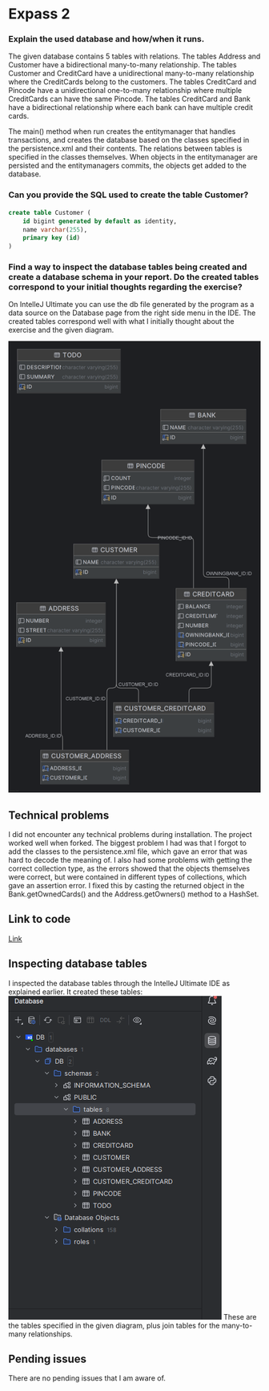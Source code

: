 # Expass 2

### Explain the used database and how/when it runs.
The given database contains 5 tables with relations. The tables Address and Customer have a
bidirectional many-to-many relationship. The tables Customer and CreditCard have a unidirectional
many-to-many relationship where the CreditCards belong to the customers. The tables CreditCard and Pincode
have a unidirectional one-to-many relationship where multiple CreditCards can have the same Pincode.
The tables CreditCard and Bank have a bidirectional relationship where each bank can have multiple 
credit cards.

The main() method when run creates the entitymanager that handles transactions, and creates the database
based on the classes specified in the persistence.xml and their contents. The relations between tables is
specified in the classes themselves. When objects in the entitymanager are persisted and the entitymanagers commits,
the objects get added to the database.

### Can you provide the SQL used to create the table Customer?
```sql
create table Customer (
    id bigint generated by default as identity,
    name varchar(255),
    primary key (id)
) 
```

### Find a way to inspect the database tables being created and create a database schema in your report. Do the created tables correspond to your initial thoughts regarding the exercise?
On IntelleJ Ultimate you can use the db file generated by the program as a
data source on the Database page from the right side menu in the IDE. The created tables correspond well with what I
initially thought about the exercise and the given diagram.

![img](uml.png)

## Technical problems
I did not encounter any technical problems during installation. The project worked well when forked.
The biggest problem I had was that I forgot to add the classes to the persistence.xml file, which gave
an error that was hard to decode the meaning of. I also had some problems with getting the correct collection
type, as the errors showed that the objects themselves were correct, but were contained in different types of collections,
which gave an assertion error. I fixed this by casting the returned object in the Bank.getOwnedCards() and the 
Address.getOwners() method to a HashSet.

## Link to code
[Link](src/main/java/no/hvl/dat250/jpa/tutorial/creditcards)

## Inspecting database tables
I inspected the database tables through the IntelleJ Ultimate IDE as explained earlier.
It created these tables: ![tables](tables.png) These are the tables specified in the given diagram,
plus join tables for the many-to-many relationships.

## Pending issues
There are no pending issues that I am aware of.

